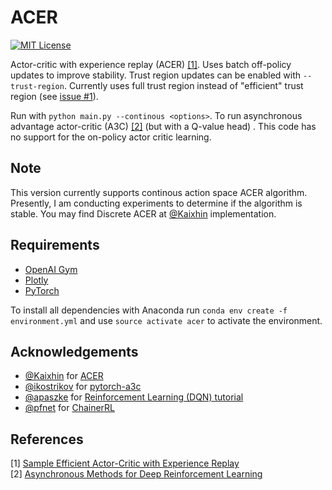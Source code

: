 ACER
====
[![MIT License](https://img.shields.io/badge/license-MIT-blue.svg)](LICENSE.md)

Actor-critic with experience replay (ACER) [[1]](#references). Uses batch off-policy updates to improve stability. Trust region updates can be enabled with `--trust-region`. Currently uses full trust region instead of "efficient" trust region (see [issue #1](https://github.com/Kaixhin/ACER/issues/1)).

Run with `python main.py --continous <options>`. To run asynchronous advantage actor-critic (A3C) [[2]](#references) (but with a Q-value head) . This code has no support for the on-policy actor critic learning.

Note
------------
This version currently supports continous action space ACER algorithm. Presently, I am conducting experiments to determine if the algorithm is stable. You may find Discrete ACER at [@Kaixhin](https://github.com/Kaixhin/ACER) implementation.

Requirements
------------

- [OpenAI Gym](https://gym.openai.com/)
- [Plotly](https://plot.ly/python/)
- [PyTorch](http://pytorch.org/)

To install all dependencies with Anaconda run `conda env create -f environment.yml` and use `source activate acer` to activate the environment.


Acknowledgements
----------------
- [@Kaixhin](https://github.com/Kaixhin) for [ACER](https://github.com/Kaixhin/ACER)
- [@ikostrikov](https://github.com/ikostrikov) for [pytorch-a3c](https://github.com/ikostrikov/pytorch-a3c)
- [@apaszke](https://github.com/apaszke) for [Reinforcement Learning (DQN) tutorial](http://pytorch.org/tutorials/intermediate/reinforcement_q_learning.html)
- [@pfnet](https://github.com/pfnet) for [ChainerRL](https://github.com/pfnet/chainerrl)

References
----------

[1] [Sample Efficient Actor-Critic with Experience Replay](https://arxiv.org/abs/1611.01224)  
[2] [Asynchronous Methods for Deep Reinforcement Learning](https://arxiv.org/abs/1602.01783)  
